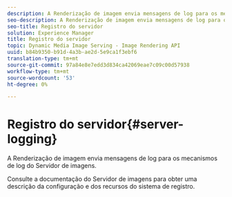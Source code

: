 ```yaml
---
description: A Renderização de imagem envia mensagens de log para os mecanismos de log do Servidor de imagens.
seo-description: A Renderização de imagem envia mensagens de log para os mecanismos de log do Servidor de imagens.
seo-title: Registro do servidor
solution: Experience Manager
title: Registro do servidor
topic: Dynamic Media Image Serving - Image Rendering API
uuid: b84b9350-b91d-4a3b-ae2d-5e9ca1f3ebf6
translation-type: tm+mt
source-git-commit: 97a84e8e7edd3d834ca42069eae7c09c00d57938
workflow-type: tm+mt
source-wordcount: '53'
ht-degree: 0%

---
```



# Registro do servidor{#server-logging}

A Renderização de imagem envia mensagens de log para os mecanismos de log do Servidor de imagens.

Consulte a documentação do Servidor de imagens para obter uma descrição da configuração e dos recursos do sistema de registro.
